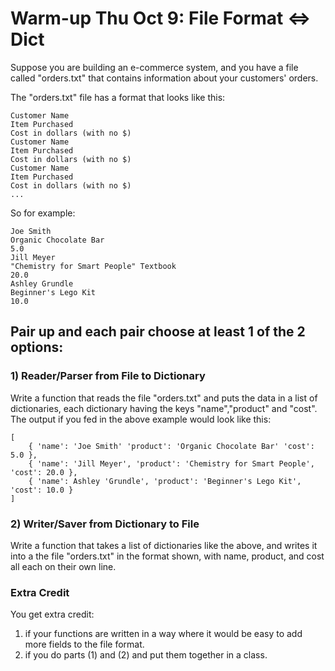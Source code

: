 Warm-up Thu Oct 9: File Format <=> Dict
=======================================

Suppose you are building an e-commerce system, and you have a file called
"orders.txt" that contains information about your customers' orders.

The "orders.txt" file has a format that looks like this:

    Customer Name
    Item Purchased
    Cost in dollars (with no $)
    Customer Name
    Item Purchased
    Cost in dollars (with no $)
    Customer Name
    Item Purchased
    Cost in dollars (with no $)
    ...

So for example:

    Joe Smith
    Organic Chocolate Bar
    5.0
    Jill Meyer
    "Chemistry for Smart People" Textbook
    20.0
    Ashley Grundle
    Beginner's Lego Kit
    10.0

## Pair up and each pair choose at least 1 of the 2 options: 

### 1) Reader/Parser from File to Dictionary

Write a function that reads the file "orders.txt" and puts the data in a list
of dictionaries, each dictionary having the keys "name","product" and "cost".
The output if you fed in the above example would look like this:

    [
        { 'name': 'Joe Smith' 'product': 'Organic Chocolate Bar' 'cost': 5.0 },
        { 'name': 'Jill Meyer', 'product': 'Chemistry for Smart People', 'cost': 20.0 },
        { 'name': Ashley 'Grundle', 'product': 'Beginner's Lego Kit', 'cost': 10.0 }
    ]

### 2) Writer/Saver from Dictionary to File

Write a function that takes a list of dictionaries like the above, and writes
it into a the file "orders.txt" in the format shown, with name, product, and
cost all each on their own line.

### Extra Credit

You get extra credit:

1. if your functions are written in a way where it would be easy to add more fields to the file format.
2. if you do parts (1) and (2) and put them together in a class.

